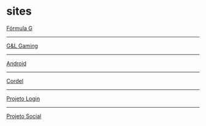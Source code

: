# sites
<a href="FormulaG/paginas/index.html">Fórmula G</a>
<hr>
<a href="G&LGaming/index.html">G&L Gaming</a>
<hr>
<a href="android/index.html">Android</a>
<hr>
<a href="cordel/index.html">Cordel</a>
<hr>
<a href="projeto_login/index.html">Projeto Login</a>
<hr>
<a href="projeto_social/index.html">Projeto Social</a>